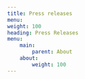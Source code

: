 ```yaml
---
title: Press releases
menu: 
weight: 100
heading: Press Releases
menu: 
    main:
        parent: About
    about:
        weight: 100
---
```

